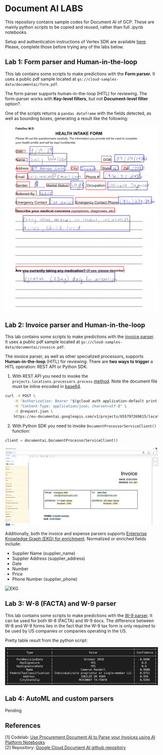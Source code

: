 # Document AI LABS

This repository contains sample codes for Document AI of GCP. These are mainly python scripts to be copied and reused, rather than full .ipynb notebooks.

Setup and authentication instructions of Vertex SDK are available [here](https://cloud.google.com/vertex-ai/docs/start/client-libraries). Please, complete those before trying any of the labs below.


## Lab 1: Form parser and Human-in-the-loop

This lab contains some scripts to make predictions with the **Form parser.** It uses a public pdf sample located at `gs://cloud-samples-data/documentai/form.pdf`. 

The form parser supports human-in-the-loop (HITL) for reviewing. The form-parser works with  **Key-level filters**, but not **Document-level filter** option?.

One of the scripts returns a `pandas dataframe` with the fields detected, as well as bounding boxes, generating a result like the following:

![Bounding boxes result](1-form-parser-and-hitl/result-with-bounding-boxes.png)


## Lab 2: Invoice parser and Human-in-the-loop

This lab contains some scripts to make predictions with the [invoice parser](https://cloud.google.com/document-ai/docs/processors-list#processor_invoice-processor). It uses a public pdf sample located at `gs://cloud-samples-data/documentai/invoice.pdf`.

The invoice parser, as well as other specialized processors, supports **Human-in-the-loop** (HITL) for reviewing. There are **two ways to trigger** a HITL operation: REST API or Python SDK. 

1. With REST API you need to invoke the `projects.locations.processors.process` [method](https://cloud.google.com/document-ai/docs/reference/rest/v1/projects.locations.processors/process). Note the document file must be inline encoded in [base64](https://en.wikipedia.org/wiki/Base64).

```bash
curl -X POST \
    -H "Authorization: Bearer "$(gcloud auth application-default print-access-token) \
    -H "Content-Type: application/json; charset=utf-8" \
    -d @request.json \
    https://eu-documentai.googleapis.com/v1/projects/655797269815/locations/us/processors/bad52526b46aa2b6:process
```

2. With Python SDK you need to invoke `DocumentProcessorServiceClient()` function:
```python
client = documentai.DocumentProcessorServiceClient()
```
![HITL labeler console](2-invoice-parser-and-hitl/hitl-labeler-console.png)


Additionally, both the invoice and expense parsers supports [Enterprise Knowledge Graph (EKG) for enrichment](https://cloud.google.com/document-ai/docs/ekg-enrichment). Normalized or enriched fields include:
* Supplier Name (supplier_name)
* Supplier Address (supplier_address)
* Date
* Number
* Price
* Phone Number (supplier_phone)

![EKG](https://cloud.google.com/document-ai/docs/images/normalized-field-ekg-dai.png)

## Lab 3: W-8 (FACTA) and W-9 parser

This lab contains some scripts to make predictions with the [W-9 parser](https://cloud.google.com/document-ai/docs/processors-list?hl=vi#processor_w9-parser). It can be used for both W-8 (FACTA) and W-9 docs. The difference between W-8 and W-9 forms lies in the fact that the W-9 tax form is only required to be used by US companies or companies operating in the US.

Pretty table result from the python script:

![W9 specialized parser result](3-w8-w9-parser/w9-parser-prediction.png)


## Lab 4: AutoML and custom parsers

Pending

## References

[1] Codelab: [Use Procurement Document AI to Parse your Invoices using AI Platform Notebooks](https://codelabs.developers.google.com/codelabs/pdai-invoices-notebook)  
[2] Repository: [Google Cloud Document AI github repository](https://github.com/GoogleCloudPlatform/documentai-notebooks) 



